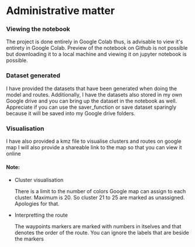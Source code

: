 # Administrative matter

### Viewing the notebook
The project is done entirely in Google Colab thus, is advisable to view it's entirety in Google Colab. 
Preview of the notebook on Github is not possible but downloading it to a local machine and viewing it on jupyter notebook is possible.

### Dataset generated
I have provided the datasets that have been generated when doing the model and routes.
Additionally, I have the datasets also stored in my own Google drive and you can bring up the dataset in the notebook as well. 
Appreciate if you can use the saver_function or save dataset sparingly because it will be saved into my Google drive folders.

### Visualisation
I have also provided a kmz file to visualise clusters and routes on google map
I will also provide a shareable link to the map so that you can view it online

#### Note: 
  * Cluster visualisation
    
    There is a limit to the number of colors Google map can assign to each cluster. Maximum is 20. So cluster 21 to 25 are         marked as unassigned. Apologies for that.
  
  * Interpretting the route
  
    The waypoints markers are marked with numbers in itselves and that denotes the order of the route.
    You can ignore the labels that are beside the markers
    
      
